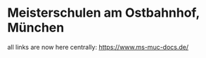 # Meisterschulen am Ostbahnhof, München

all links are now here centrally: <https://www.ms-muc-docs.de/>


